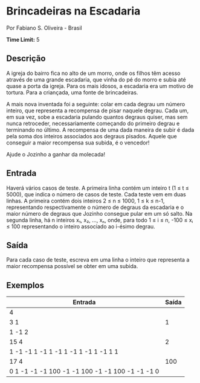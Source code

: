 # Brincadeiras na Escadaria

Por Fabiano S. Oliveira - Brasil

**Time Limit:** 5

## Descrição

A igreja do bairro fica no alto de um morro, onde os filhos têm acesso através de uma grande escadaria, que vinha do pé do morro e subia até quase a porta da igreja. Para os mais idosos, a escadaria era um motivo de tortura. Para a criançada, uma fonte de brincadeiras.

A mais nova inventada foi a seguinte: colar em cada degrau um número inteiro, que representa a recompensa de pisar naquele degrau. Cada um, em sua vez, sobe a escadaria pulando quantos degraus quiser, mas sem nunca retroceder, necessariamente começando do primeiro degrau e terminando no último. A recompensa de uma dada maneira de subir é dada pela soma dos inteiros associados aos degraus pisados. Aquele que conseguir a maior recompensa sua subida, é o vencedor!

Ajude o Jozinho a ganhar da molecada!

## Entrada

Haverá vários casos de teste. A primeira linha contém um inteiro t (1 ≤ t ≤ 5000), que indica o número de casos de teste. Cada teste vem em duas linhas. A primeira contém dois inteiros 2 ≤ n ≤ 1000, 1 ≤ k ≤ n-1, representando respectivamente o número de degraus da escadaria e o maior número de degraus que Jozinho consegue pular em um só salto. Na segunda linha, há n inteiros x₁, x₂, ..., xₙ, onde, para todo 1 ≤ i ≤ n, -100 ≤ xᵢ ≤ 100 representando o inteiro associado ao i-ésimo degrau.

## Saída

Para cada caso de teste, escreva em uma linha o inteiro que representa a maior recompensa possível se obter em uma subida.

## Exemplos

| Entrada                                                                 | Saída |
|-------------------------------------------------------------------------|-------|
| 4                                                                       |       |
| 3 1                                                                     | 1     |
| 1 -1 2                                                                  |       |
| 15 4                                                                    | 2     |
| 1 -1 -1 1 -1 1 -1 1 -1 1 -1 1 -1 1 1                                    |       |
| 17 4                                                                    | 100   |
| 0 1 -1 -1 -1 100 -1 -1 100 -1 -1 100 -1 -1 -1 0                        |       |
